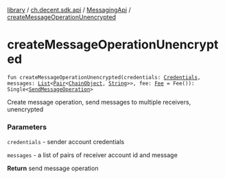 [library](../../index.md) / [ch.decent.sdk.api](../index.md) / [MessagingApi](index.md) / [createMessageOperationUnencrypted](./create-message-operation-unencrypted.md)

# createMessageOperationUnencrypted

`fun createMessageOperationUnencrypted(credentials: `[`Credentials`](../../ch.decent.sdk.crypto/-credentials/index.md)`, messages: `[`List`](https://kotlinlang.org/api/latest/jvm/stdlib/kotlin.collections/-list/index.html)`<`[`Pair`](https://kotlinlang.org/api/latest/jvm/stdlib/kotlin/-pair/index.html)`<`[`ChainObject`](../../ch.decent.sdk.model/-chain-object/index.md)`, `[`String`](https://kotlinlang.org/api/latest/jvm/stdlib/kotlin/-string/index.html)`>>, fee: `[`Fee`](../../ch.decent.sdk.model/-fee/index.md)` = Fee()): Single<`[`SendMessageOperation`](../../ch.decent.sdk.model.operation/-send-message-operation/index.md)`>`

Create message operation, send messages to multiple receivers, unencrypted

### Parameters

`credentials` - sender account credentials

`messages` - a list of pairs of receiver account id and message

**Return**
send message operation

